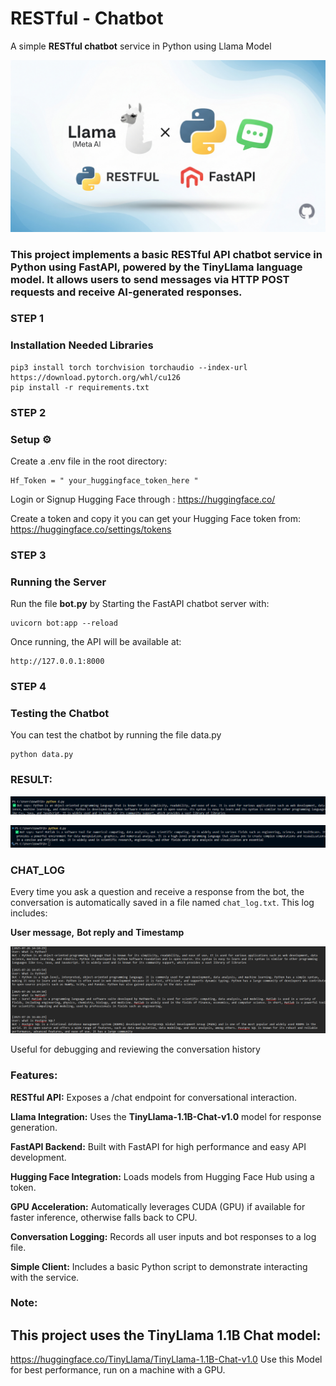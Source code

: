 # RESTful - Chatbot
A simple **RESTful chatbot** service in Python using Llama Model

![project](REST_BOT/images/project.png)

### This project implements a basic RESTful API chatbot service in Python using FastAPI, powered by the TinyLlama language model. It allows users to send messages via HTTP POST requests and receive AI-generated responses.

### STEP 1

### Installation Needed Libraries
 
```
pip3 install torch torchvision torchaudio --index-url https://download.pytorch.org/whl/cu126
pip install -r requirements.txt
```

### STEP 2 

### Setup ⚙ 
Create a .env file in the root directory:

```
Hf_Token = " your_huggingface_token_here "
```

Login or Signup Hugging Face through : https://huggingface.co/

Create a token and copy it you can get your Hugging Face token from: https://huggingface.co/settings/tokens

### STEP 3

### Running the Server
Run the file **bot.py** by
Starting the FastAPI chatbot server with:

```
uvicorn bot:app --reload
```

Once running, the API will be available at:

```
http://127.0.0.1:8000
```

### STEP 4

### Testing the Chatbot
You can test the chatbot by running the file data.py

```
python data.py
```

### RESULT:

![Screenshot1.png](REST_BOT/images/Screenshot1.png)

![Screenshot2.png](REST_BOT/images/Screenshot2.png)

### CHAT_LOG
Every time you ask a question and receive a response from the bot, the conversation is automatically saved in a file named `chat_log.txt`.
This log includes:

**User message,**
**Bot reply and**
**Timestamp**

![chatlo_output](REST_BOT/images/chatlog_output.png)

Useful for debugging and reviewing the conversation history


### Features:

**RESTful API:** Exposes a /chat endpoint for conversational interaction.

**Llama Integration:** Uses the **TinyLlama-1.1B-Chat-v1.0** model for response generation.

**FastAPI Backend:** Built with FastAPI for high performance and easy API development.

**Hugging Face Integration:** Loads models from Hugging Face Hub using a token.

**GPU Acceleration:** Automatically leverages CUDA (GPU) if available for faster inference, otherwise falls back to CPU.

**Conversation Logging:** Records all user inputs and bot responses to a log file.

**Simple Client:** Includes a basic Python script to demonstrate interacting with the service.


### Note:

## This project uses the TinyLlama 1.1B Chat model:
https://huggingface.co/TinyLlama/TinyLlama-1.1B-Chat-v1.0
Use this Model for best performance, run on a machine with a GPU.
